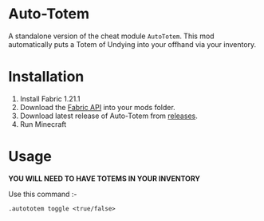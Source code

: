 # Auto-Totem
A standalone version of the cheat module `AutoTotem`. This mod automatically puts a Totem of Undying into your offhand via your inventory.

# Installation

1. Install Fabric 1.21.1
2. Download the [Fabric API](https://modrinth.com/mod/fabric-api/versions) into your mods folder.
3. Download latest release of Auto-Totem from [releases](https://github.com/primewk/autototem/releases).
4. Run Minecraft

# Usage
**YOU WILL NEED TO HAVE TOTEMS IN YOUR INVENTORY**

Use this command :-
```
.autototem toggle <true/false>
```
